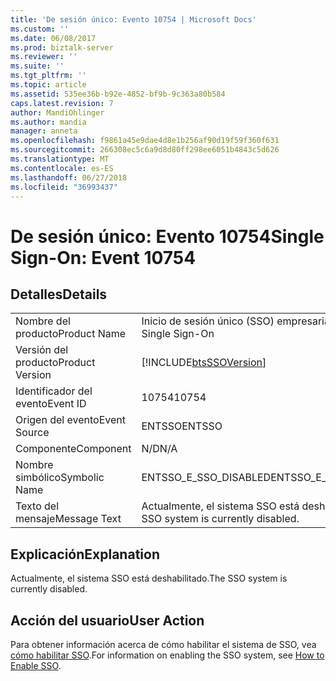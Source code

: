 ```yaml
---
title: 'De sesión único: Evento 10754 | Microsoft Docs'
ms.custom: ''
ms.date: 06/08/2017
ms.prod: biztalk-server
ms.reviewer: ''
ms.suite: ''
ms.tgt_pltfrm: ''
ms.topic: article
ms.assetid: 535ee36b-b92e-4852-bf9b-9c363a80b584
caps.latest.revision: 7
author: MandiOhlinger
ms.author: mandia
manager: anneta
ms.openlocfilehash: f9861a45e9dae4d8e1b256af90d19f59f360f631
ms.sourcegitcommit: 266308ec5c6a9d8d80ff298ee6051b4843c5d626
ms.translationtype: MT
ms.contentlocale: es-ES
ms.lasthandoff: 06/27/2018
ms.locfileid: "36993437"
---
```

# <a name="single-sign-on-event-10754"></a><span data-ttu-id="52308-102">De sesión único: Evento 10754</span><span class="sxs-lookup"><span data-stu-id="52308-102">Single Sign-On: Event 10754</span></span>
## <a name="details"></a><span data-ttu-id="52308-103">Detalles</span><span class="sxs-lookup"><span data-stu-id="52308-103">Details</span></span>  
  
|                 |                                                            |
|-----------------|------------------------------------------------------------|
|  <span data-ttu-id="52308-104">Nombre del producto</span><span class="sxs-lookup"><span data-stu-id="52308-104">Product Name</span></span>   |                 <span data-ttu-id="52308-105">Inicio de sesión único (SSO) empresarial</span><span class="sxs-lookup"><span data-stu-id="52308-105">Enterprise Single Sign-On</span></span>                  |
| <span data-ttu-id="52308-106">Versión del producto</span><span class="sxs-lookup"><span data-stu-id="52308-106">Product Version</span></span> | [!INCLUDE[btsSSOVersion](../includes/btsssoversion-md.md)] |
|    <span data-ttu-id="52308-107">Identificador del evento</span><span class="sxs-lookup"><span data-stu-id="52308-107">Event ID</span></span>     |                           <span data-ttu-id="52308-108">10754</span><span class="sxs-lookup"><span data-stu-id="52308-108">10754</span></span>                            |
|  <span data-ttu-id="52308-109">Origen del evento</span><span class="sxs-lookup"><span data-stu-id="52308-109">Event Source</span></span>   |                           <span data-ttu-id="52308-110">ENTSSO</span><span class="sxs-lookup"><span data-stu-id="52308-110">ENTSSO</span></span>                           |
|    <span data-ttu-id="52308-111">Componente</span><span class="sxs-lookup"><span data-stu-id="52308-111">Component</span></span>    |                            <span data-ttu-id="52308-112">N/D</span><span class="sxs-lookup"><span data-stu-id="52308-112">N/A</span></span>                             |
|  <span data-ttu-id="52308-113">Nombre simbólico</span><span class="sxs-lookup"><span data-stu-id="52308-113">Symbolic Name</span></span>  |                   <span data-ttu-id="52308-114">ENTSSO_E_SSO_DISABLED</span><span class="sxs-lookup"><span data-stu-id="52308-114">ENTSSO_E_SSO_DISABLED</span></span>                    |
|  <span data-ttu-id="52308-115">Texto del mensaje</span><span class="sxs-lookup"><span data-stu-id="52308-115">Message Text</span></span>   |           <span data-ttu-id="52308-116">Actualmente, el sistema SSO está deshabilitado.</span><span class="sxs-lookup"><span data-stu-id="52308-116">The SSO system is currently disabled.</span></span>            |
  
## <a name="explanation"></a><span data-ttu-id="52308-117">Explicación</span><span class="sxs-lookup"><span data-stu-id="52308-117">Explanation</span></span>  
 <span data-ttu-id="52308-118">Actualmente, el sistema SSO está deshabilitado.</span><span class="sxs-lookup"><span data-stu-id="52308-118">The SSO system is currently disabled.</span></span>  
  
## <a name="user-action"></a><span data-ttu-id="52308-119">Acción del usuario</span><span class="sxs-lookup"><span data-stu-id="52308-119">User Action</span></span>  
 <span data-ttu-id="52308-120">Para obtener información acerca de cómo habilitar el sistema de SSO, vea [cómo habilitar SSO](../core/how-to-enable-sso.md).</span><span class="sxs-lookup"><span data-stu-id="52308-120">For information on enabling the SSO system, see [How to Enable SSO](../core/how-to-enable-sso.md).</span></span>